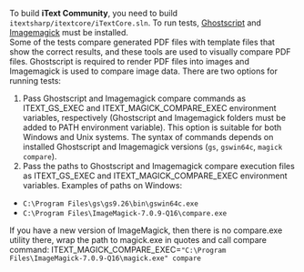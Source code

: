 To build **iText Community**, you need to build `itextsharp/itextcore/iTextCore.sln`.
To run tests, [Ghostscript][1] and [Imagemagick][2] must be installed.  
Some of the tests compare generated PDF files with template files that show the correct results, and these tools are used to
visually compare PDF files. Ghostscript is required to render PDF files into images and Imagemagick is used to compare image data. 
There are two options for running tests:
1. Pass Ghostscript and Imagemagick compare commands as ITEXT_GS_EXEC and ITEXT_MAGICK_COMPARE_EXEC environment variables, respectively 
(Ghostscript and Imagemagick folders must be added to PATH environment variable). This option is suitable for both Windows and Unix systems. 
The syntax of commands depends on installed Ghostscript and Imagemagick versions (`gs`, `gswin64c`, `magick compare`).
2. Pass the paths to Ghostscript and Imagemagick compare execution files as ITEXT_GS_EXEC and ITEXT_MAGICK_COMPARE_EXEC 
environment variables. Examples of paths on Windows:
- `C:\Program Files\gs\gs9.26\bin\gswin64c.exe`
- `C:\Program Files\ImageMagick-7.0.9-Q16\compare.exe`

If you have a new version of ImageMagick, then there is no compare.exe utility there, wrap the path to magick.exe in quotes and call compare command:
ITEXT_MAGICK_COMPARE_EXEC=`"C:\Program Files\ImageMagick-7.0.9-Q16\magick.exe" compare`

[1]: https://www.ghostscript.com/
[2]: https://www.imagemagick.org/